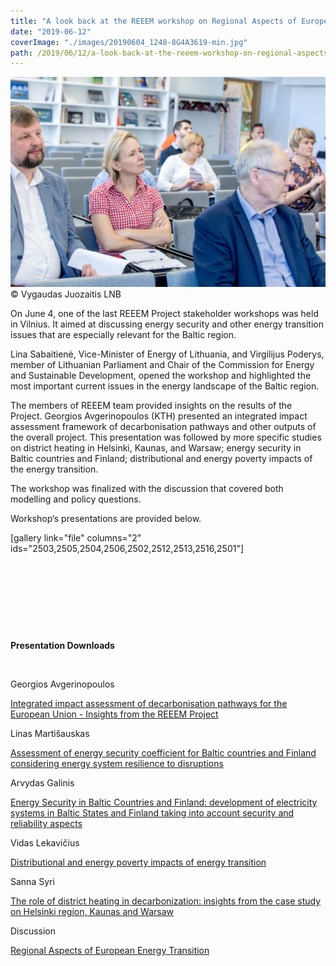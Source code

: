 ```yaml
---
title: "A look back at the REEEM workshop on Regional Aspects of European Energy Transition"
date: "2019-06-12"
coverImage: "./images/20190604_1248-8G4A3619-min.jpg"
path: /2019/06/12/a-look-back-at-the-reeem-workshop-on-regional-aspects-of-european-energy-transition/
---
```


![Workshop participants in Vilnius](./images/20190604_1248-8G4A3619-min.jpg) © Vygaudas Juozaitis LNB

On June 4, one of the last REEEM Project stakeholder workshops was held in Vilnius. It aimed at discussing energy security and other energy transition issues that are especially relevant for the Baltic region.

Lina Sabaitienė, Vice-Minister of Energy of Lithuania, and Virgilijus Poderys, member of Lithuanian Parliament and Chair of the Commission for Energy and Sustainable Development, opened the workshop and highlighted the most important current issues in the energy landscape of the Baltic region.

The members of REEEM team provided insights on the results of the Project. Georgios Avgerinopoulos (KTH) presented an integrated impact assessment framework of decarbonisation pathways and other outputs of the overall project. This presentation was followed by more specific studies on district heating in Helsinki, Kaunas, and Warsaw; energy security in Baltic countries and Finland; distributional and energy poverty impacts of the energy transition.

The workshop was finalized with the discussion that covered both modelling and policy questions.

Workshop‘s presentations are provided below.

\[gallery link="file" columns="2" ids="2503,2505,2504,2506,2502,2512,2513,2516,2501"\]

 

 

 

 

**Presentation Downloads**

 

Georgios Avgerinopoulos

[Integrated impact assessment of decarbonisation pathways for the](https://www.reeem.org/wp-content/uploads/2019/06/Avgerinopoulos-min.pdf) [European Union - Insights from the REEEM Project](_wp_link_placeholder)

Linas Martišauskas

[Assessment of energy security coefficient for Baltic countries and Finland considering energy system resilience to disruptions](https://www.reeem.org/wp-content/uploads/2019/06/Martisauskas-min.pdf)

Arvydas Galinis

[Energy Security in Baltic Countries and Finland: development of electricity systems in Baltic States and Finland taking into account security and reliability aspects](https://www.reeem.org/wp-content/uploads/2019/06/Galinis-min.pdf)

Vidas Lekavičius

[Distributional and energy poverty impacts of energy transition](https://www.reeem.org/wp-content/uploads/2019/06/Lekavicius_REEEM-min.pdf)

Sanna Syri

[The role of district heating in decarbonization: insights from the case study on Helsinki region, Kaunas and Warsaw](https://www.reeem.org/wp-content/uploads/2019/06/Syri_DH_syri_Vilna_04062019-2-min.pdf)

Discussion

[Regional Aspects of European Energy Transition](https://www.reeem.org/wp-content/uploads/2019/06/Discussion_REEEM-min.pdf)
